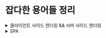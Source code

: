 # 잡다한 용어들 정리

<details>

<summary>
클라이언트 사이드 렌더링 && 서버 사이드 렌더링
</summary>

---

### 렌더링

렌더링이란 서버로부터 요청해서 받은 내용을 브라우저 화면에 표시해주는 것을 말한다.

### 클라이언트 사이드 렌더링(CSR)

클라이언트인 브라우저가 렌더링을 처리하는 방식입니다. 서버에서 요청을 통해 데이터를 받아 
클라이언트가 화면을 표시하게 됩니다. 보통 SPA 방식으로 개발하게 되는데 이에 따라 장점과 단점이 생기게 됩니다.

장점
- 초기 요청 이후에는 상대적으로 빠르다. (SPA)

단점
- 서버에 첫 요청으로 필요한 모든 정적 리소스들을 받다보니 상대적으로 느리다.
- 검색엔진최적에 대한 추가적인 보안작업이 필요하다.

### 서버 사이드 렌더링(SSR)

서버에서 클라이언트의 요청을 받아 매번 화면을 만들어 제공하는 방식입니다. 장점과 단점은 아래와 같습니다.

장점
- 첫 페이지 로딩이 빠르다.
- 검색엔진 최적화(SEO)가 가능하다.

단점
- 매번 페이지를 생성해서 전달하게 되므로 페이지 이동시 속도가 다소 느리다.

---

</details>

<details>

<summary>
SPA
</summary>

---

**Single Page Application**의 약자로 단일 페이지로 구성된 웹 애플리케이션을 말합니다.

렌더링의 역할을 브라우저에서 처리하는 방식으로 필요한 정적 리소스를 최초에 한번 다운로드하고,
이후 페이지 갱신에 필요한 데이터만을 전달받아 갱신하게 됩니다.

SPA의 장점으로는 

- 모듈화 또는 컴포넌트별 개발이 편리하다.
- 백앤드 프론트엔드가 비교적 명확하게 분리된다.
- 트래픽 감소로 빠른 화면 이동이 가능하다.

등이 있으며 단점으로는

- 웹 어플리케이션에 필요한 정적 리소스를 한번에 다운로드하기 때문에 초기 구동 속도가 느리다.
- 데이터 처리를 클라이언트에서 하게 된다면, 해당하는 로직이 JS로 구현되므로 외부 노출될 위험이 있다.
- 검색엔진 최적화가 어렵다. -> JS를 실행하지 않고 앱이 로드되기 전에 빈 상태의 코드를 크롤링하기 때문

등이 있습니다.

---

</details>


